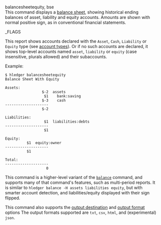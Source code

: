 balancesheetequity, bse\
This command displays a [balance sheet](https://en.wikipedia.org/wiki/Balance_sheet), 
showing historical ending balances of asset, liability and equity accounts.
Amounts are shown with normal positive sign, as in conventional
financial statements.

_FLAGS

This report shows accounts declared with the `Asset`, `Cash`, `Liability` or `Equity` type
(see [account types](https://hledger.org/hledger.html#account-types)).
Or if no such accounts are declared, it shows top-level accounts named
`asset`, `liability` or `equity` (case insensitive, plurals allowed) and their subaccounts.

Example:
```shell
$ hledger balancesheetequity
Balance Sheet With Equity

Assets:
                 $-2  assets
                  $1    bank:saving
                 $-3    cash
--------------------
                 $-2

Liabilities:
                  $1  liabilities:debts
--------------------
                  $1

Equity:
		  $1  equity:owner
--------------------
		  $1

Total:
--------------------
                   0
```

This command is a higher-level variant of the [`balance`](#balance) command,
and supports many of that command's features, such as multi-period reports.
It is similar to `hledger balance -H assets liabilities equity`,
but with smarter account detection, and liabilities/equity displayed with
their sign flipped.

This command also supports the
[output destination](hledger.html#output-destination) and
[output format](hledger.html#output-format) options
The output formats supported are
`txt`, `csv`, `html`, and (experimental) `json`.
